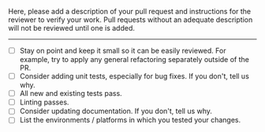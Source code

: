<!-- See the general contribution guidelines in CONTRIBUTING.md -->

Here, please add a description of your pull request and instructions for the reviewer to verify your work. Pull requests without an adequate description will not be reviewed until one is added.

<!-- If your pull request is for a specific ticket, this is a good place to link to it. -->

---

<!-- Here are guidelines to follow when creating your pull request: -->

*   [ ] Stay on point and keep it small so it can be easily reviewed. For example, try to apply any general refactoring separately outside of the PR.
*   [ ] Consider adding unit tests, especially for bug fixes. If you don't, tell us why.
*   [ ] All new and existing tests pass.
*   [ ] Linting passes.
*   [ ] Consider updating documentation. If you don't, tell us why.
*   [ ] List the environments / platforms in which you tested your changes.
